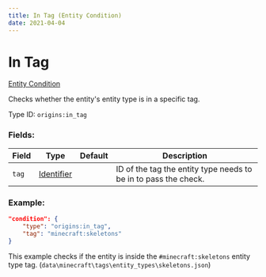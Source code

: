 ```yaml
---
title: In Tag (Entity Condition)
date: 2021-04-04
---
```


# In Tag

[Entity Condition](../entity_conditions.md)

Checks whether the entity's entity type is in a specific tag.

Type ID: `origins:in_tag`

### Fields:

Field  | Type | Default | Description
-------|------|---------|-------------
`tag` | [Identifier](../data_types/identifier.md) | |  ID of the tag the entity type needs to be in to pass the check.

### Example:
```json
"condition": {
    "type": "origins:in_tag",
    "tag": "minecraft:skeletons"
}
```
This example checks if the entity is inside the `#minecraft:skeletons` entity type tag. (`data\minecraft\tags\entity_types\skeletons.json`)